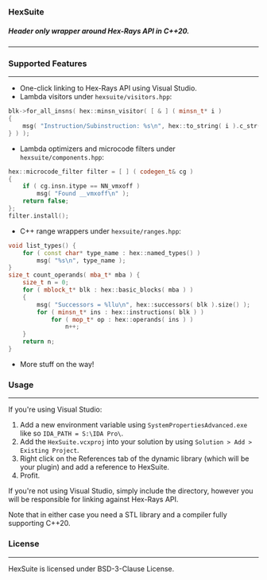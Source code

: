 ### HexSuite

##### Header only wrapper around Hex-Rays API in C++20.

------



### Supported Features

------

- One-click linking to Hex-Rays API using Visual Studio.
- Lambda visitors under `hexsuite/visitors.hpp`:

```cpp
blk->for_all_insns( hex::minsn_visitor( [ & ] ( minsn_t* i )
{
	msg( "Instruction/Subinstruction: %s\n", hex::to_string( i ).c_str() );
} ) );
```

- Lambda optimizers and microcode filters under `hexsuite/components.hpp`:

```cpp
hex::microcode_filter filter = [ ] ( codegen_t& cg )
{
	if ( cg.insn.itype == NN_vmxoff )
		msg( "Found __vmxoff\n" );
	return false;
};
filter.install();
```

- C++ range wrappers under `hexsuite/ranges.hpp`:

```cpp
void list_types() {
	for ( const char* type_name : hex::named_types() )
		msg( "%s\n", type_name );
}
size_t count_operands( mba_t* mba ) {
	size_t n = 0;
	for ( mblock_t* blk : hex::basic_blocks( mba ) )
	{
		msg( "Successors = %llu\n", hex::successors( blk ).size() );
		for ( minsn_t* ins : hex::instructions( blk ) )
			for ( mop_t* op : hex::operands( ins ) )
				n++;
	}
	return n;
}
```

- More stuff on the way!



### Usage

------

If you're using Visual Studio:

1) Add a new environment variable using `SystemPropertiesAdvanced.exe` like so `IDA_PATH = S:\IDA Pro\`.
2) Add the `HexSuite.vcxproj` into your solution by using `Solution > Add > Existing Project`.
3) Right click on the References tab of the dynamic library (which will be your plugin) and add a reference to HexSuite.
4) Profit.

If you're not using Visual Studio, simply include the directory, however you will be responsible for linking against Hex-Rays API.

Note that in either case you need a STL library and a compiler fully supporting C++20.



### License

------

HexSuite is licensed under BSD-3-Clause License.
